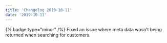 ```yaml
---
title: 'Changelog 2019-10-11'
date: '2019-10-11'
---
```

{% badge type="minor" /%} Fixed an issue where meta data wasn’t being returned when searching for customers.
